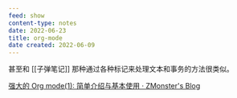 ```yaml
---
feed: show
content-type: notes
date: 2022-06-23
title: org-mode
date created: 2022-06-09
---
```

甚至和 [[子弹笔记]] 那种通过各种标记来处理文本和事务的方法很类似。

[强大的 Org mode(1): 简单介绍与基本使用 · ZMonster's Blog](cubox://card?id=ff80808181224c150181234688f944cd)
